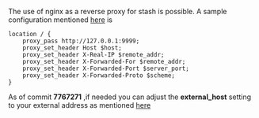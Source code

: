 The use of nginx as a reverse proxy for stash is possible. 
A sample configuration mentioned [here](https://github.com/stashapp/stash/pull/134) is 
```
location / {
    proxy_pass http://127.0.0.1:9999;
    proxy_set_header Host $host;
    proxy_set_header X-Real-IP $remote_addr;
    proxy_set_header X-Forwarded-For $remote_addr;
    proxy_set_header X-Forwarded-Port $server_port;
    proxy_set_header X-Forwarded-Proto $scheme;
}
```
As of commit **7767271** ,if needed you can adjust the **external_host** setting to your external address as mentioned [here](https://github.com/stashapp/stash/pull/369)